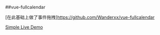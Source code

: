 ##vue-fullcalendar

[在此基础上做了事件拖拽]https://github.com/Wanderxx/vue-fullcalendar

[Simple Live Demo](https://wanderxx.github.io/vue-fullcalendar/)
